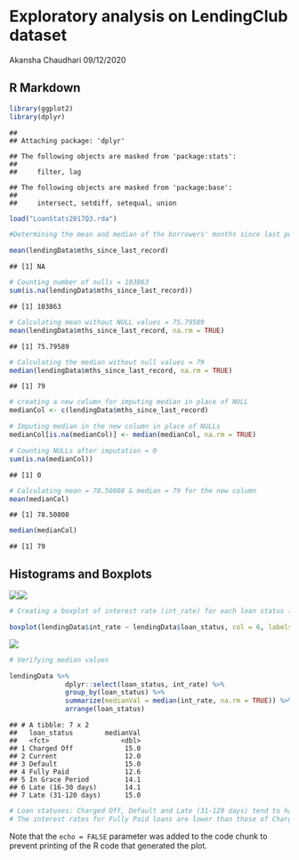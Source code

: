 Exploratory analysis on LendingClub dataset
================
Akansha Chaudhari
09/12/2020

## R Markdown

``` r
library(ggplot2)
library(dplyr)
```

    ## 
    ## Attaching package: 'dplyr'

    ## The following objects are masked from 'package:stats':
    ## 
    ##     filter, lag

    ## The following objects are masked from 'package:base':
    ## 
    ##     intersect, setdiff, setequal, union

``` r
load("LoanStats2017Q3.rda")

#Determining the mean and median of the borrowers' months since last public record (mths_since_last_record). Finding the number of observations for which this value is missing and creating a new variable where the value is imputed with the median.

mean(lendingData$mths_since_last_record)
```

    ## [1] NA

``` r
# Counting number of nulls = 103863
sum(is.na(lendingData$mths_since_last_record))
```

    ## [1] 103863

``` r
# Calculating mean without NULL values = 75.79589
mean(lendingData$mths_since_last_record, na.rm = TRUE)
```

    ## [1] 75.79589

``` r
# Calculating the median without null values = 79
median(lendingData$mths_since_last_record, na.rm = TRUE)
```

    ## [1] 79

``` r
# creating a new column for imputing median in place of NULL
medianCol <- c(lendingData$mths_since_last_record)

# Imputing median in the new column in place of NULLs
medianCol[is.na(medianCol)] <- median(medianCol, na.rm = TRUE)

# Counting NULLs after imputation = 0
sum(is.na(medianCol))
```

    ## [1] 0

``` r
# Calculating mean = 78.50808 & median = 79 for the new column
mean(medianCol)
```

    ## [1] 78.50808

``` r
median(medianCol)
```

    ## [1] 79

## Histograms and Boxplots

![](images/histogram-1.png)<!-- -->![](images/histogram-2.png)<!-- -->

``` r
# Creating a boxplot of interest rate (int_rate) for each loan status (loan_status) to find the status that has loans with the highest median interest rate  

boxplot(lendingData$int_rate ~ lendingData$loan_status, col = 6, labels = TRUE, las = 2, par(mar=c(8,5,2,2)))
```

![](images/unnamed-chunk-1-1.png)<!-- -->

``` r
# Verifying median values

lendingData %>%
              dplyr::select(loan_status, int_rate) %>%
              group_by(loan_status) %>%
              summarize(medianVal = median(int_rate, na.rm = TRUE)) %>%
              arrange(loan_status)
```

    ## # A tibble: 7 x 2
    ##   loan_status        medianVal
    ##   <fct>                  <dbl>
    ## 1 Charged Off             15.0
    ## 2 Current                 12.0
    ## 3 Default                 15.0
    ## 4 Fully Paid              12.6
    ## 5 In Grace Period         14.1
    ## 6 Late (16-30 days)       14.1
    ## 7 Late (31-120 days)      15.0

``` r
# Loan statuses: Charged Off, Default and Late (31-120 days) tend to have the highest median interest rates since these borrowers haven’t been able to pay their interests on time.
# The interest rates for Fully Paid loans are lower than those of Charged Off ones.
```

Note that the `echo = FALSE` parameter was added to the code chunk to
prevent printing of the R code that generated the plot.
